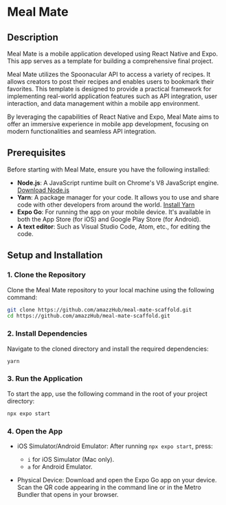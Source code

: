 # Meal Mate

## Description
Meal Mate is a mobile application developed using React Native and Expo. This app serves as a template for building a comprehensive final project.

Meal Mate utilizes the Spoonacular API to access a variety of recipes. It allows creators to post their recipes and enables users to bookmark their favorites. This template is designed to provide a practical framework for implementing real-world application features such as API integration, user interaction, and data management within a mobile app environment.

By leveraging the capabilities of React Native and Expo, Meal Mate aims to offer an immersive experience in mobile app development, focusing on modern functionalities and seamless API integration.

## Prerequisites

Before starting with Meal Mate, ensure you have the following installed:
- **Node.js**: A JavaScript runtime built on Chrome's V8 JavaScript engine. [Download Node.js](https://nodejs.org/)
- **Yarn**: A package manager for your code. It allows you to use and share code with other developers from around the world. [Install Yarn](https://classic.yarnpkg.com/en/docs/install)
- **Expo Go**: For running the app on your mobile device. It's available in both the App Store (for iOS) and Google Play Store (for Android).
- **A text editor**: Such as Visual Studio Code, Atom, etc., for editing the code.

## Setup and Installation

### 1. Clone the Repository
Clone the Meal Mate repository to your local machine using the following command:
```bash
git clone https://github.com/amazzHub/meal-mate-scaffold.git
cd https://github.com/amazzHub/meal-mate-scaffold.git
```

### 2. Install Dependencies
Navigate to the cloned directory and install the required dependencies:
```bash
yarn
```

### 3. Run the Application
To start the app, use the following command in the root of your project directory:
```bash
npx expo start
```

### 4. Open the App

- iOS Simulator/Android Emulator: After running `npx expo start`, press:
    - `i` for iOS Simulator (Mac only).
    - `a` for Android Emulator.

- Physical Device: Download and open the Expo Go app on your device. Scan the QR code appearing in the command line or in the Metro Bundler that opens in your browser.
